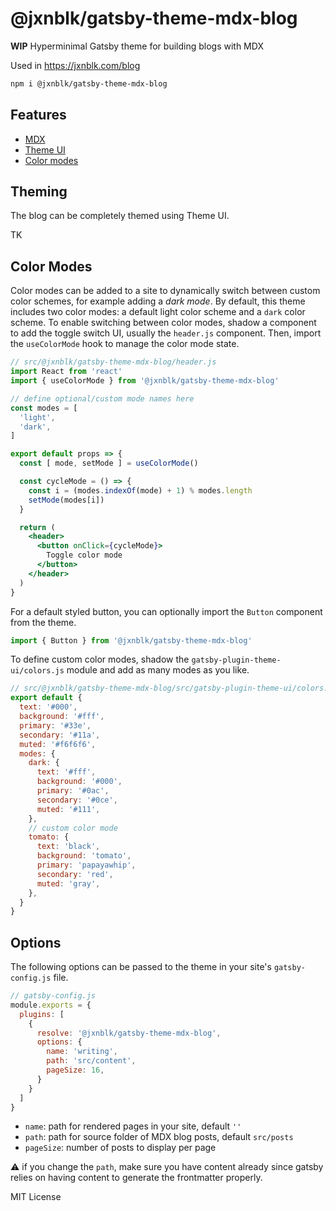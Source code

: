 
# @jxnblk/gatsby-theme-mdx-blog

**WIP**
Hyperminimal Gatsby theme for building blogs with MDX

Used in https://jxnblk.com/blog

```sh
npm i @jxnblk/gatsby-theme-mdx-blog
```

## Features

- [MDX][]
- [Theme UI][]
- [Color modes][]

[mdx]: https://mdxjs.com
[theme ui]: https://theme-ui.com
[color modes]: https://theme-ui.com/color-modes

## Theming

The blog can be completely themed using Theme UI.

TK

## Color Modes

Color modes can be added to a site to dynamically switch between custom color schemes, for example adding a *dark mode*.
By default, this theme includes two color modes: a default light color scheme and a `dark` color scheme.
To enable switching between color modes, shadow a component to add the toggle switch UI, usually the `header.js` component.
Then, import the `useColorMode` hook to manage the color mode state.

```jsx
// src/@jxnblk/gatsby-theme-mdx-blog/header.js
import React from 'react'
import { useColorMode } from '@jxnblk/gatsby-theme-mdx-blog'

// define optional/custom mode names here
const modes = [
  'light',
  'dark',
]

export default props => {
  const [ mode, setMode ] = useColorMode()

  const cycleMode = () => {
    const i = (modes.indexOf(mode) + 1) % modes.length
    setMode(modes[i])
  }

  return (
    <header>
      <button onClick={cycleMode}>
        Toggle color mode
      </button>
    </header>
  )
}
```

For a default styled button, you can optionally import the `Button` component from the theme.

```js
import { Button } from '@jxnblk/gatsby-theme-mdx-blog'
```

To define custom color modes, shadow the `gatsby-plugin-theme-ui/colors.js` module and add as many modes as you like.

```js
// src/@jxnblk/gatsby-theme-mdx-blog/src/gatsby-plugin-theme-ui/colors.js
export default {
  text: '#000',
  background: '#fff',
  primary: '#33e',
  secondary: '#11a',
  muted: '#f6f6f6',
  modes: {
    dark: {
      text: '#fff',
      background: '#000',
      primary: '#0ac',
      secondary: '#0ce',
      muted: '#111',
    },
    // custom color mode
    tomato: {
      text: 'black',
      background: 'tomato',
      primary: 'papayawhip',
      secondary: 'red',
      muted: 'gray',
    },
  }
}
```

## Options

The following options can be passed to the theme in your site's `gatsby-config.js` file.

```js
// gatsby-config.js
module.exports = {
  plugins: [
    {
      resolve: '@jxnblk/gatsby-theme-mdx-blog',
      options: {
        name: 'writing',
        path: 'src/content',
        pageSize: 16,
      }
    }
  ]
}
```

- `name`: path for rendered pages in your site, default `''`
- `path`: path for source folder of MDX blog posts, default `src/posts`
- `pageSize`: number of posts to display per page

:warning: if you change the `path`, make sure you have content already since gatsby relies on having content to generate the frontmatter properly.

MIT License
